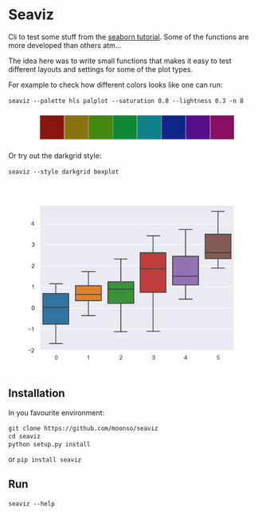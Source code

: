 # Seaviz

Cli to test some stuff from the [seaborn tutorial][seaborn_tut].
Some of the functions are more developed than others atm...

The idea here was to write small functions that makes it easy to test different layouts and settings for some of the plot types.

For example to check how different colors looks like one can run:

`seaviz --palette hls palplot --saturation 0.8 --lightness 0.3 -n 8`

![alt text](https://raw.githubusercontent.com/moonso/seaviz/master/seaviz/img/hls_palette.png)

Or try out the darkgrid style:

`seaviz --style darkgrid boxplot`

![alt text](https://raw.githubusercontent.com/moonso/seaviz/master/seaviz/img/box_test.png)


## Installation

In you favourite environment:

```
git clone https://github.com/moonso/seaviz
cd seaviz
python setup.py install
```

or `pip install seaviz`

## Run

```
seaviz --help
```





[seaborn_tut]: https://seaborn.pydata.org/tutorial.html
